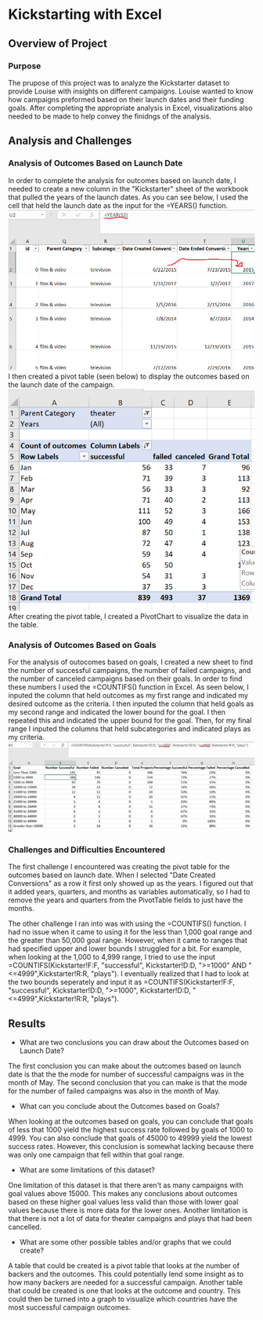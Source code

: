 # Kickstarting with Excel

## Overview of Project

### Purpose
 
 The prupose of this project was to analyze the Kickstarter dataset to provide Louise with insights on different campaigns. Louise wanted to know how campaigns preformed based on their launch dates and their funding goals. After completing the appropriate analysis in Excel, visualizations also needed to be made to help convey the finidngs of the analysis. 

## Analysis and Challenges

### Analysis of Outcomes Based on Launch Date

In order to complete the analysis for outcomes based on launch date, I needed to create a new column in the "Kickstarter" sheet of the workbook that pulled the years of the launch dates. As you can see below, I used the cell that held the launch date as the input for the =YEARS() function. ![=YEARS() Example](https://github.com/naomishields/kickstarter-analysis/blob/main/images/Year%20function.png) I then created a pivot table (seen below) to display the outcomes based on the launch date of the campaign. ![Outcomes Based on Launch Pivot Table](https://github.com/naomishields/kickstarter-analysis/blob/main/images/outcomes%20pivot.png) After creating the pivot table, I created a PivotChart to visualize the data in the table. 

### Analysis of Outcomes Based on Goals

For the analysis of outocomes based on goals, I created a new sheet to find the number of successful campaigns, the number of failed campaigns, and the number of canceled campaigns based on their goals. In order to find these numbers I used the =COUNTIFS() function in Excel. As seen below, I inputed the column that held outcomes as my first range and indicated my desired outcome as the criteria. I then inputed the column that held goals as my second range and indicated the lower bound for the goal. I then repeated this and indicated the upper bound for the goal. Then, for my final range I inputed the columns that held subcategories and indicated plays as my criteria. ![=COUNTIFS() Example](https://github.com/naomishields/kickstarter-analysis/blob/main/images/countifs.png)

### Challenges and Difficulties Encountered

The first challenge I encountered was creating the pivot table for the outcomes based on launch date. When I selected "Date Created Conversions" as a row it first only showed up as the years. I figured out that it added years, quarters, and months as variables automatically, so I had to remove the years and quarters from the PivotTable fields to just have the months.

The other challenge I ran into was with using the =COUNTIFS() function. I had no issue when it came to using it for the less than 1,000 goal range and the greater than 50,000 goal range. However, when it came to ranges that had specified upper and lower bounds I struggled for a bit. For example, when looking at the 1,000 to 4,999 range, I tried to use the input =COUNTIFS(Kickstarter!F:F, "successful", Kickstarter!D:D, ">=1000" AND "<=4999",Kickstarter!R:R, "plays"). I eventually realized that I had to look at the two bounds seperately and input it as =COUNTIFS(Kickstarter!F:F, "successful", Kickstarter!D:D, ">=1000", Kickstarter!D:D, "<=4999",Kickstarter!R:R, "plays"). 

## Results

- What are two conclusions you can draw about the Outcomes based on Launch Date?

The first conclusion you can make about the outcomes based on launch date is that the the mode for number of successful campaigns was in the month of May. The second conclusion that you can make is that the mode for the number of failed campaigns was also in the month of May.  

- What can you conclude about the Outcomes based on Goals?

When looking at the outcomes based on goals, you can conclude that goals of less that 1000 yield the highest success rate followed by goals of 1000 to 4999. You can also conclude that goals of 45000 to 49999 yield the lowest success rates. However, this conclusion is somewhat lacking because there was only one campaign that fell within that goal range.

- What are some limitations of this dataset?

One limitation of this dataset is that there aren't as many campaigns with goal values above 15000. This makes any conclusions about outcomes based on these higher goal values less valid than those with lower goal values because there is more data for the lower ones. Another limitation is that there is not a lot of data for theater campaigns and plays that had been cancelled. 

- What are some other possible tables and/or graphs that we could create?

A table that could be created is a pivot table that looks at the number of backers and the outcomes. This could potentially lend some insight as to how many backers are needed for a successful campaign. Another table that could be created is one that looks at the outcome and country. This could then be turned into a graph to visualize which countries have the most successful campaign outcomes. 
